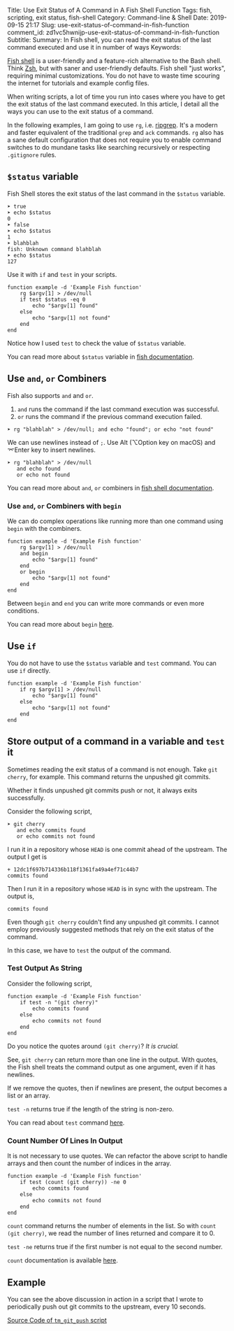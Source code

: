 Title: Use Exit Status of A Command in A Fish Shell Function
Tags: fish, scripting, exit status, fish-shell
Category: Command-line & Shell
Date: 2019-09-15 21:17
Slug: use-exit-status-of-command-in-fish-function
comment_id: zd1vc5hwnijp-use-exit-status-of-command-in-fish-function
Subtitle:
Summary: In Fish shell, you can read the exit status of the last command executed and use it in number of ways
Keywords:

[Fish shell](https://fishshell.com/) is a user-friendly and a feature-rich alternative to the Bash shell. Think [Zsh](https://www.zsh.org/), but with saner and user-friendly defaults. Fish shell "just works", requiring minimal customizations. You do not have to waste time scouring the internet for tutorials and example config files.

When writing scripts, a lot of time you run into cases where you have to get the exit status of the last command executed. In this article, I detail all the ways you can use to the exit status of a command.

In the following examples, I am going to use `rg`, i.e. [ripgrep](https://github.com/BurntSushi/ripgrep). It's a modern and faster equivalent of the traditional `grep` and `ack` commands. `rg` also has a sane default configuration that does not require you to enable command switches to do mundane tasks like searching recursively or respecting `.gitignore` rules.

## `$status` variable

Fish Shell stores the exit status of the last command in the `$status` variable.

```fish
➤ true
➤ echo $status
0
➤ false
➤ echo $status
1
➤ blahblah
fish: Unknown command blahblah
➤ echo $status
127
```

Use it with `if` and `test` in your scripts.

```fish
function example -d 'Example Fish function'
    rg $argv[1] > /dev/null
    if test $status -eq 0
        echo "$argv[1] found"
    else
        echo "$argv[1] not found"
    end
end
```

Notice how I used `test` to check the value of `$status` variable.

You can read more about `$status` variable in [fish documentation](https://fishshell.com/docs/current/index.html#variables-status).

## Use `and`, `or` Combiners

Fish also supports `and` and `or`.

1. `and` runs the command if the last command execution was successful.
1. `or` runs the command if the previous command execution failed.

```fish
➤ rg "blahblah" > /dev/null; and echo "found"; or echo "not found"
```

We can use newlines instead of `;`. Use Alt (⌥Option key on macOS) and ⌤Enter key to insert newlines.

```fish
➤ rg "blahblah" > /dev/null
   and echo found
   or echo not found
```

You can read more about `and`, `or` combiners in [fish shell documentation](https://fishshell.com/docs/current/tutorial.html#tut_combiners).

### Use `and`, `or` Combiners with `begin`

We can do complex operations like running more than one command using `begin` with the combiners.

```fish
function example -d 'Example Fish function'
    rg $argv[1] > /dev/null
    and begin
        echo "$argv[1] found"
    end
    or begin
        echo "$argv[1] not found"
    end
end
```

Between `begin` and `end` you can write more commands or even more conditions.

You can read more about `begin` [here](https://fishshell.com/docs/current/commands.html#begin).

## Use `if`

You do not have to use the `$status` variable and `test` command. You can use `if` directly.

```fish
function example -d 'Example Fish function'
    if rg $argv[1] > /dev/null
        echo "$argv[1] found"
    else
        echo "$argv[1] not found"
    end
end
```

## Store output of a command in a variable and `test` it

Sometimes reading the exit status of a command is not enough. Take `git cherry`, for example. This command returns the unpushed git commits.

Whether it finds unpushed git commits push or not, it always exits successfully.

Consider the following script,

```fish
➤ git cherry
   and echo commits found
   or echo commits not found
```

I run it in a repository whose `HEAD` is one commit ahead of the upstream. The output I get is

```fish
+ 12dc1f697b714336b118f1361fa49a4ef71c44b7
commits found
```

Then I run it in a repository whose `HEAD` is in sync with the upstream. The output is,

```fish
commits found
```

Even though `git cherry` couldn't find any unpushed git commits. I cannot employ previously suggested methods that rely on the exit status of the command.

In this case, we have to `test` the output of the command.

### Test Output As String

Consider the following script,

```fish
function example -d 'Example Fish function'
    if test -n "(git cherry)"
        echo commits found
    else
        echo commits not found
    end
end
```

Do you notice the quotes around `(git cherry)`? _It is crucial._

See, `git cherry` can return more than one line in the output. With quotes, the Fish shell treats the command output as one argument, even if it has newlines.

If we remove the quotes, then if newlines are present, the output becomes a list or an array.

`test -n` returns true if the length of the string is non-zero.

You can read about `test` command [here](https://fishshell.com/docs/current/commands.html#test).

### Count Number Of Lines In Output

It is not necessary to use quotes. We can refactor the above script to handle arrays and then count the number of indices in the array.

```fish
function example -d 'Example Fish function'
    if test (count (git cherry)) -ne 0
        echo commits found
    else
        echo commits not found
    end
end
```

`count` command returns the number of elements in the list. So with `count (git cherry)`, we read the number of lines returned and compare it to 0.

`test -ne` returns true if the first number is not equal to the second number.

`count` documentation is available [here](https://fishshell.com/docs/current/commands.html#count).

## Example

You can see the above discussion in action in a script that I wrote to periodically push out git commits to the upstream, every 10 seconds.

[Source Code of `tm_git_push` script](https://github.com/talha131/dotfiles/blob/master/fish/functions/tm_git_push.fish)
